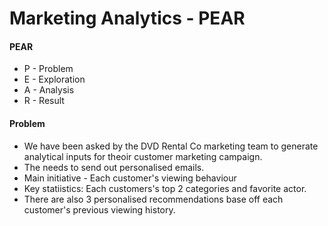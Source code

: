 
# Marketing Analytics - PEAR

#### PEAR
  * P - Problem
  * E - Exploration
  * A - Analysis
  * R - Result


#### Problem
 * We have been asked by the DVD Rental Co marketing team to generate analytical inputs for theoir customer marketing campaign.
 * The needs to send out personalised emails.
 * Main initiative - Each customer's viewing behaviour
 * Key statiistics: Each customers's top 2 categories and favorite actor.
 * There are also 3 personalised recommendations base off each customer's previous viewing history.

